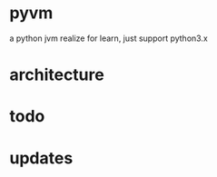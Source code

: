 # pyvm
a python jvm realize for learn, just support python3.x

# architecture

# 


# todo

# updates
